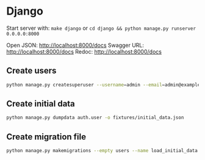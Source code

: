 # Django

Start server with: `make django` or `cd django && python manage.py runserver 0.0.0.0:8000`

Open JSON: [http://localhost:8000/docs](http://localhost:8000/schema.json)
Swagger URL: [http://localhost:8000/docs](http://localhost:8000/docs)
Redoc: [http://localhost:8000/docs](http://localhost:8000/redoc)

## Create users

```sh
python manage.py createsuperuser --username=admin --email=admin@example.com
```

## Create initial data

```sh
python manage.py dumpdata auth.user -o fixtures/initial_data.json
```

## Create migration file

```sh
python manage.py makemigrations --empty users --name load_initial_data
```
